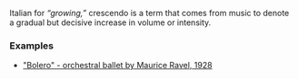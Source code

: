 Italian for _“growing,”_ crescendo is a term that comes from music to denote a gradual but decisive increase in volume or intensity.

### Examples
- ["Bolero" - orchestral ballet by Maurice Ravel, 1928](https://www.youtube.com/watch?v=E9PiL5icwic)
